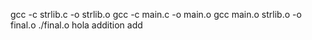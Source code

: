 gcc -c strlib.c -o strlib.o
gcc -c main.c -o main.o
gcc main.o strlib.o -o final.o
./final.o hola addition add
